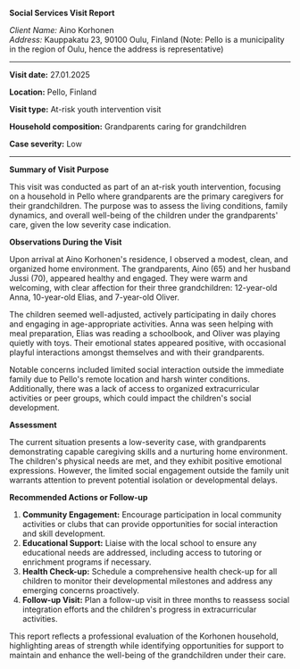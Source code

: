 **Social Services Visit Report**

*Client Name:* Aino Korhonen  
*Address:* Kauppakatu 23, 90100 Oulu, Finland (Note: Pello is a municipality in the region of Oulu, hence the address is representative)

---

**Visit date:** 27.01.2025

**Location:** Pello, Finland

**Visit type:** At-risk youth intervention visit

**Household composition:** Grandparents caring for grandchildren

**Case severity:** Low

---

**Summary of Visit Purpose**

This visit was conducted as part of an at-risk youth intervention, focusing on a household in Pello where grandparents are the primary caregivers for their grandchildren. The purpose was to assess the living conditions, family dynamics, and overall well-being of the children under the grandparents' care, given the low severity case indication.

**Observations During the Visit**

Upon arrival at Aino Korhonen's residence, I observed a modest, clean, and organized home environment. The grandparents, Aino (65) and her husband Jussi (70), appeared healthy and engaged. They were warm and welcoming, with clear affection for their three grandchildren: 12-year-old Anna, 10-year-old Elias, and 7-year-old Oliver.

The children seemed well-adjusted, actively participating in daily chores and engaging in age-appropriate activities. Anna was seen helping with meal preparation, Elias was reading a schoolbook, and Oliver was playing quietly with toys. Their emotional states appeared positive, with occasional playful interactions amongst themselves and with their grandparents.

Notable concerns included limited social interaction outside the immediate family due to Pello's remote location and harsh winter conditions. Additionally, there was a lack of access to organized extracurricular activities or peer groups, which could impact the children's social development.

**Assessment**

The current situation presents a low-severity case, with grandparents demonstrating capable caregiving skills and a nurturing home environment. The children's physical needs are met, and they exhibit positive emotional expressions. However, the limited social engagement outside the family unit warrants attention to prevent potential isolation or developmental delays.

**Recommended Actions or Follow-up**

1. **Community Engagement:** Encourage participation in local community activities or clubs that can provide opportunities for social interaction and skill development.
2. **Educational Support:** Liaise with the local school to ensure any educational needs are addressed, including access to tutoring or enrichment programs if necessary.
3. **Health Check-up:** Schedule a comprehensive health check-up for all children to monitor their developmental milestones and address any emerging concerns proactively.
4. **Follow-up Visit:** Plan a follow-up visit in three months to reassess social integration efforts and the children's progress in extracurricular activities.

This report reflects a professional evaluation of the Korhonen household, highlighting areas of strength while identifying opportunities for support to maintain and enhance the well-being of the grandchildren under their care.